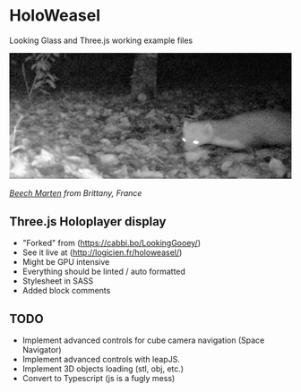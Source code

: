 # HoloWeasel

Looking Glass and Three.js working example files

![HoloWeasel](./img/holoweasel.jpg "Holographic Weasel")

*[Beech Marten](https://en.wikipedia.org/wiki/Beech_marten) from Brittany, France*

## Three.js Holoplayer display

- "Forked" from (https://cabbi.bo/LookingGooey/)
- See it live at (http://logicien.fr/holoweasel/)
- Might be GPU intensive
- Everything should be linted / auto formatted
- Stylesheet in SASS
- Added block comments

## TODO

- Implement advanced controls for cube camera navigation (Space Navigator)
- Implement advanced controls with leapJS.
- Implement 3D objects loading (stl, obj, etc.)
- Convert to Typescript (js is a fugly mess)